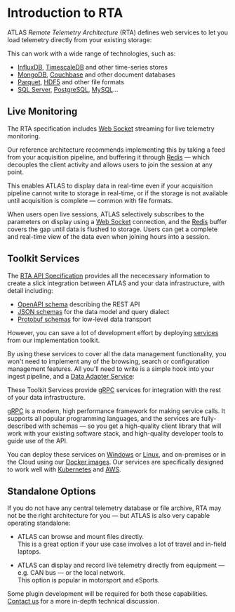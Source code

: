 # Introduction to RTA

ATLAS _Remote Telemetry Architecture_ (RTA) defines web services to let you load telemetry directly from your existing storage:

<object type="image/svg+xml" data="introduction/assets/intro.svg" class="diagram" title="Simple integration with ATLAS"></object>

This can work with a wide range of technologies, such as:

* [InfluxDB](https://www.influxdata.com/products/influxdb/), [TimescaleDB](https://www.timescale.com/) and other time-series stores
* [MongoDB](https://www.mongodb.com/), [Couchbase](https://www.couchbase.com/) and other document databases
* [Parquet](https://parquet.apache.org/), [HDF5](https://www.hdfgroup.org/solutions/hdf5/) and other file formats
* [SQL Server](https://www.microsoft.com/en-gb/sql-server), [PostgreSQL](https://www.postgresql.org/), [MySQL](https://www.mysql.com/)...

## Live Monitoring

The RTA specification includes [Web Socket](https://developer.mozilla.org/en-US/docs/Web/API/WebSockets_API) streaming for live telemetry monitoring.

Our reference architecture recommends implementing this by taking a feed from your acquisition pipeline, and buffering it through [Redis](https://redis.io/) &mdash; which decouples the client activity and allows users to join the session at any point.

<object type="image/svg+xml" data="introduction/assets/intro-live.svg" class="diagram" title="Live integration with ATLAS"></object>

This enables ATLAS to display data in real-time even if your acquisition pipeline cannot write to storage in real-time, or if the storage is not available until acquisition is complete &mdash; common with file formats.

When users open live sessions, ATLAS selectively subscribes to the parameters on display using a [Web Socket](https://developer.mozilla.org/en-US/docs/Web/API/WebSockets_API) connection, and the [Redis](https://redis.io/) buffer covers the gap until data is flushed to storage. Users can get a complete and real-time view of the data even when joining hours into a session.

## Toolkit Services

The [RTA API Specification](api/index.md) provides all the nececessary information to create a slick integration between ATLAS and your data infrastructure, with detail including:

* [OpenAPI schema](https://www.openapis.org/faq) describing the REST API
* [JSON schemas](https://json-schema.org/) for the data model and query dialect 
* [Protobuf schemas](https://developers.google.com/protocol-buffers) for low-level data transport

However, you can save a lot of development effort by deploying [services](services/index.md) from our implementation toolkit.

By using these services to cover all the data management functionality, you won't need to implement any of the browsing, search or configuration management features. All you'll need to write is a simple hook into your ingest pipeline, and a [Data Adapter Service](introduction/data-services.md):

<object type="image/svg+xml" data="introduction/assets/intro-data-adapter.svg" class="diagram" title="Data Adapter with Toolkit Services"></object>

These Toolkit Services provide [gRPC](https://grpc.io/) services for integration with the rest of your data infrastructure.

[gRPC](https://grpc.io/) is a modern, high performance framework for making service calls. It supports all popular programming languages, and the services are fully-described with schemas &mdash; so you get a high-quality client library that will work with your existing software stack, and high-quality developer tools to guide use of the API.

You can deploy these services on [Windows](downloads/services.md#binaries) or [Linux](downloads/services.md#binaries), and on-premises or in the Cloud using our [Docker images](downloads/services.md#docker). Our services are specifically designed to work well with [Kubernetes](https://kubernetes.io/) and [AWS](https://aws.amazon.com/).

## Standalone Options

If you do not have any central telemetry database or file archive, RTA may not be the right architecture for you &mdash; but ATLAS is also very capable operating standalone:

* ATLAS can browse and mount files directly.  
  This is a great option if your use case involves a lot of travel and in-field laptops.

* ATLAS can display and record live telemetry directly from equipment &mdash; e.g. CAN bus &mdash; or the local network.  
  This option is popular in motorsport and eSports.

Some plugin development will be required for both these capabilities.  
[Contact us](https://www.mclaren.com/applied/contact/) for a more in-depth technical discussion.
